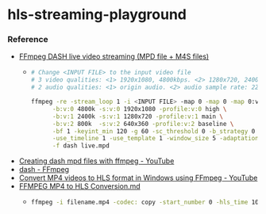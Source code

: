 hls-streaming-playground
========================

### Reference
- [FFmpeg DASH live video streaming (MPD file + M4S files)](https://gist.github.com/Yang-Jace-Liu/d4b33286bec30d349f42d4c7d4848a96)
  - ```sh
    # Change <INPUT FILE> to the input video file
    # 3 video qualities: <1> 1920x1080, 4800kbps. <2> 1280x720, 2400kbps. <3> 640x360, 800kbps.
    # 2 audio qualities: <1> origin audio. <2> audio sample rate: 22050 [low quality]

    ffmpeg -re -stream_loop 1 -i <INPUT FILE> -map 0 -map 0 -map 0:v -acodec libfdk_aac -vcodec libx264 -preset veryfast \
          -b:v:0 4800k -s:v:0 1920x1080 -profile:v:0 high \
          -b:v:1 2400k -s:v:1 1280x720 -profile:v:1 main \
          -b:v:2 800k  -s:v:2 640x360 -profile:v:2 baseline \
          -bf 1 -keyint_min 120 -g 60 -sc_threshold 0 -b_strategy 0 -ar:a:1 22050 \
          -use_timeline 1 -use_template 1 -window_size 5 -adaptation_sets "id=0,streams=v id=1,streams=a" \
          -f dash live.mpd
    ```
- [Creating dash mpd files with ffmpeg - YouTube](https://www.youtube.com/watch?v=GBHYdCrWJOQ)
- [dash - FFmpeg](http://underpop.online.fr/f/ffmpeg/help/dash-2.htm.gz)
- [Convert MP4 videos to HLS format in Windows using FFmpeg - YouTube](https://www.youtube.com/watch?v=qKP1Zv79Q2c)
- [FFMPEG MP4 to HLS Conversion.md](https://gist.github.com/lukebussey/4d27678c72580aeb660c19a6fb73e9ee)
  - ```sh
    ffmpeg -i filename.mp4 -codec: copy -start_number 0 -hls_time 10 -hls_list_size 0 -f hls filename.m3u8
    ```
